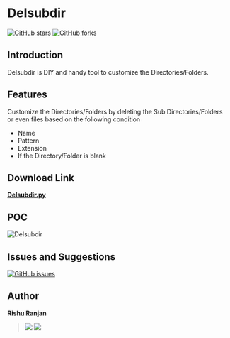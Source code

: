 # Delsubdir
[![GitHub stars](https://img.shields.io/github/stars/rishuranjanofficial/Delsubdir?logoColor=blue&style=social)](https://github.com/rishuranjanofficial/Delsubdir/stargazers)   [![GitHub forks](https://img.shields.io/github/forks/rishuranjanofficial/Delsubdir?logoColor=blue&style=social)](https://github.com/rishuranjanofficial/Delsubdir/network)

## Introduction
Delsubdir is DIY and handy tool to customize the Directories/Folders.


## Features
Customize the Directories/Folders by deleting the Sub Directories/Folders or even files based on the following condition
- Name 
- Pattern 
- Extension
- If the Directory/Folder is blank

## Download Link 
**[Delsubdir.py](https://github.com/rishuranjanofficial/Delsubdir/archive/main.zip)**

## POC
![Delsubdir](https://user-images.githubusercontent.com/51092706/109429271-e5549580-7a20-11eb-991d-5b0bfcf9292c.png)

## Issues and Suggestions
[![GitHub issues](https://img.shields.io/github/issues/rishuranjanofficial/Delsubdir?label=Contribution&style=social)](https://github.com/rishuranjanofficial/Delsubdir/issues)

## Author
**Rishu Ranjan**   
> [![](https://img.shields.io/twitter/follow/tweetit_rrj?style=social)](https://twitter.com/intent/follow?screen_name=tweetit_rrj)   [![](https://static-exp1.licdn.com/sc/h/95o6rrc5ws6mlw6wqzy0xgj7y)](https://www.linkedin.com/in/rishuranjan/)
